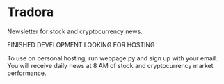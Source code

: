 # Tradora

Newsletter for stock and cryptocurrency news.

FINISHED DEVELOPMENT
LOOKING FOR HOSTING

To use on personal hosting, run webpage.py and sign up with your email. You will receive daily news at 8 AM of stock and cryptocurrency market performance.
